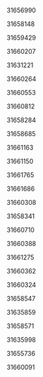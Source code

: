 31656990

31658148

31659429

31660207

31631221

31660264

31660553

31660812

31658284

31658685

31661163

31661150

31661765

31661686

31660308

31658341

31660710

31660388

31661275

31660362

31660324

31658547

31635859

31658571

31635998

31655736

31660091

